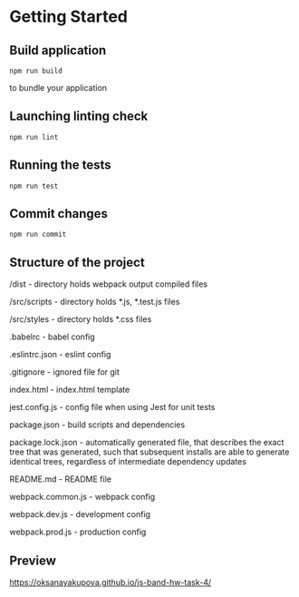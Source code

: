 # Getting Started

## Build application

```
npm run build
```

to bundle your application

## Launching linting check
```
npm run lint
```

## Running the tests
```
npm run test
```

## Commit changes
```
npm run commit
```


## Structure of the project
/dist - directory holds webpack output compiled files

/src/scripts - directory holds *.js, *.test.js files

/src/styles - directory holds *.css files

.babelrc - babel config

.eslintrc.json - eslint config

.gitignore - ignored file for git

index.html - index.html template

jest.config.js - config file when using Jest for unit tests

package.json - build scripts and dependencies

package.lock.json - automatically generated file, that describes the exact tree that was generated, such that subsequent installs are able to generate identical trees, regardless of intermediate dependency updates

README.md - README file

webpack.common.js - webpack config

webpack.dev.js - development config

webpack.prod.js - production config

## Preview
https://oksanayakupova.github.io/js-band-hw-task-4/
